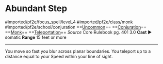 # Abundant Step
#imported/pf2e/focus_spell/level_4 #imported/pf2e/class/monk #imported/pf2e/school/conjuration 
==[Uncommon](uncommon.md)== ==[Conjuration](conjuration.md)== ==[Monk](rules/traits/monk.md)== ==[Teleportation](teleportation.md)==
*Source* Core Rulebook pg. 401 3.0
**Cast** ► somatic
**Range** 15 feet or more

---
You move so fast you blur across planar boundaries. You teleport up to a distance equal to your Speed within your line of sight.